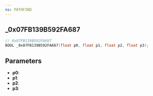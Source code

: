 ```yaml
---
ns: PATHFIND
---
```

## _0x07FB139B592FA687

```c
// 0x07FB139B592FA687
BOOL _0x07FB139B592FA687(float p0, float p1, float p2, float p3);
```

## Parameters
* **p0**:
* **p1**:
* **p2**:
* **p3**:
